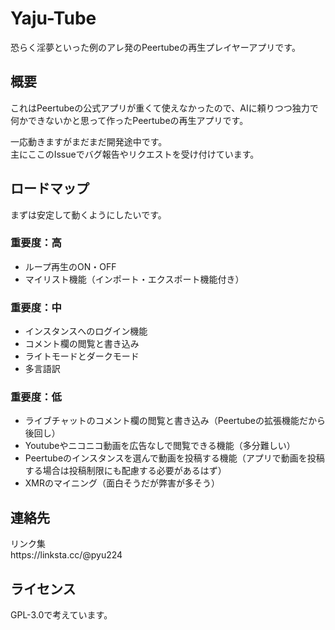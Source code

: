 # Yaju-Tube
恐らく淫夢といった例のアレ発のPeertubeの再生プレイヤーアプリです。

## 概要
<p>これはPeertubeの公式アプリが重くて使えなかったので、AIに頼りつつ独力で何かできないかと思って作ったPeertubeの再生アプリです。</p>
<p>一応動きますがまだまだ開発途中です。<br>
主にここのIssueでバグ報告やリクエストを受け付けています。</p>

## ロードマップ
まずは安定して動くようにしたいです。

### 重要度：高
- ループ再生のON・OFF
- マイリスト機能（インポート・エクスポート機能付き）

### 重要度：中
- インスタンスへのログイン機能
- コメント欄の閲覧と書き込み
- ライトモードとダークモード
- 多言語訳

### 重要度：低
- ライブチャットのコメント欄の閲覧と書き込み（Peertubeの拡張機能だから後回し）
- Youtubeやニコニコ動画を広告なしで閲覧できる機能（多分難しい）
- Peertubeのインスタンスを選んで動画を投稿する機能（アプリで動画を投稿する場合は投稿制限にも配慮する必要があるはず）
- XMRのマイニング（面白そうだが弊害が多そう）

## 連絡先
<p>リンク集<br>
https://linksta.cc/@pyu224</p>

## ライセンス
GPL-3.0で考えています。